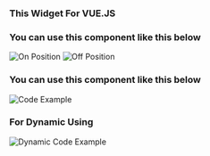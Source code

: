 ### This Widget For VUE.JS

### You can use this component like this below

![On Position](http://www.alvemsis.com/onWidget.png)
![Off Position](http://www.alvemsis.com/offWidget.png)

### You can use this component like this below

![Code Example](http://www.alvemsis.com/ControlWidget.png)

### For Dynamic Using

![Dynamic Code Example](http://www.alvemsis.com/DynamicControlWidget.png)